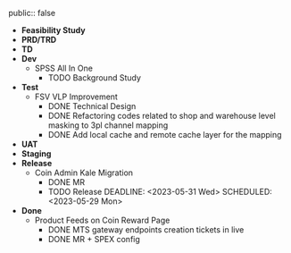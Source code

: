 public:: false

- **Feasibility Study**
- **PRD/TRD**
- **TD**
- **Dev**
    - SPSS All In One
        - TODO Background Study
- **Test**
    - FSV VLP Improvement
        - DONE Technical Design
        - DONE Refactoring codes related to shop and warehouse level masking to 3pl channel mapping
        - DONE Add local cache and remote cache layer for the mapping
- **UAT**
- **Staging**
- **Release**
    - Coin Admin Kale Migration
        - DONE MR
        - TODO Release
          DEADLINE: <2023-05-31 Wed>
          SCHEDULED: <2023-05-29 Mon>
- **Done**
    - Product Feeds on Coin Reward Page
        - DONE MTS gateway endpoints creation tickets in live
        - DONE MR + SPEX config